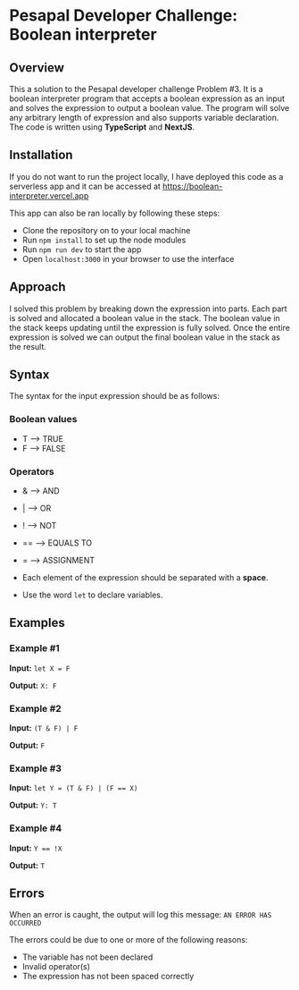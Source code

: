 # Pesapal Developer Challenge: Boolean interpreter

## Overview

This a solution to the Pesapal developer challenge Problem #3. It is a boolean interpreter program that accepts a boolean expression as an input and solves the expression to output a boolean value. The program will solve any arbitrary length of expression and also supports variable declaration. The code is written using **TypeScript** and **NextJS**.

## Installation

If you do not want to run the project locally, I have deployed this code as a serverless app and it can be accessed at https://boolean-interpreter.vercel.app

This app can also be ran locally by following these steps:
* Clone the repository on to your local machine 
* Run `npm install` to set up the node modules 
* Run `npm run dev` to start the app 
* Open `localhost:3000` in your browser to use the interface 

## Approach

I solved this problem by breaking down the expression into parts. Each part is solved and allocated a boolean value in the stack. The boolean value in the stack keeps updating until the expression is fully solved. Once the entire expression is solved we can output the final boolean value in the stack as the result.

## Syntax

The syntax for the input expression should be as follows:

### Boolean values
* T --> TRUE
* F --> FALSE

### Operators
* & --> AND
* | --> OR
* ! --> NOT
* == --> EQUALS TO
* = --> ASSIGNMENT

* Each element of the expression should be separated with a **space**. 
* Use the word `let` to declare variables.

## Examples

### Example #1

**Input:** `let X = F`

**Output:** `X: F`

### Example #2

**Input:** `(T & F) | F`

**Output:** `F`

### Example #3

**Input:** `let Y = (T & F) | (F == X)`

**Output:** `Y: T`

### Example #4

**Input:** `Y == !X`

**Output:** `T`

## Errors

When an error is caught, the output will log this message: `AN ERROR HAS OCCURRED`

The errors could be due to one or more of the following reasons:
* The variable has not been declared
* Invalid operator(s)
* The expression has not been spaced correctly 
